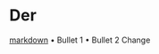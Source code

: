Der
==

[markdown](https://github.com/KnLite/De/edit/master/README.md)
  • Bullet 1
  • Bullet 2
Change